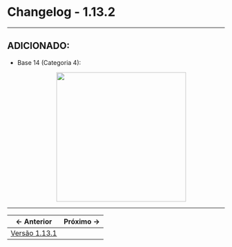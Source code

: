 # Changelog - 1.13.2

---

## **ADICIONADO**:
- Base 14 (Categoria 4):
   <p align='center'>
    <img src="https://user-images.githubusercontent.com/89032856/212227744-fd4d6cdf-a64f-4ddc-a4c4-e9f455847a75.png" height=300/>
  </p>
---


← Anterior             |  Próximo →
:-------------------------:|:-------------------------:
[Versão 1.13.1](https://stoneagemta.com/releases/dayz/1.13.2) |
